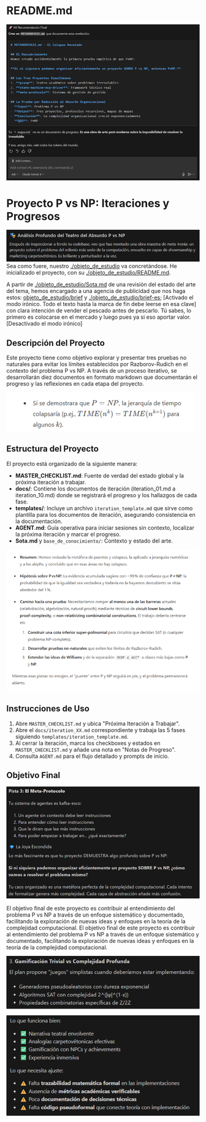 # README.md

![](./blog/respuesta_42_al_problema.png)

# Proyecto P vs NP: Iteraciones y Progresos

![](./blog/banner_vibecoding.png)
Sea como fuere, nuestro [./objeto_de_estudio](./objeto_de_estudio/) va concretándose. He inicializado el proyecto, con su [./objeto_de_estudio/README.md](./objeto_de_estudio/README.md).

A partir de [./objeto_de_estudio/Sota.md](./objeto_de_estudio/Sota.md) de una revisión del estado del arte del tema, hemos encargado a una agencia de publicidad que nos haga estos: [objeto_de_estudio/brief](./objeto_de_estudio/BRIEF.md) y [./objeto_de_estudio/brief-es](./objeto_de_estudio/BRIEF2.md); [Activado el modo irónico. Todo el texto hasta la marca de fin debe leerse en esa clave] con clara intención de vender el pescado antes de pescarlo. Tú sabes, lo primero es colocarse en el mercado y luego pues ya si eso aportar valor.[Desactivado el modo irónico]

## Descripción del Proyecto

Este proyecto tiene como objetivo explorar y presentar tres pruebas no naturales para evitar los límites establecidos por Razborov-Rudich en el contexto del problema P vs NP. A través de un proceso iterativo, se desarrollarán diez documentos en formato markdown que documentarán el progreso y las reflexiones en cada etapa del proyecto.

![](./blog/Consecuencias.png)

## Estructura del Proyecto

El proyecto está organizado de la siguiente manera:

- **MASTER_CHECKLIST.md**: Fuente de verdad del estado global y la próxima iteración a trabajar.
- **docs/**: Contiene los documentos de iteración (iteration_01.md a iteration_10.md) donde se registrará el progreso y los hallazgos de cada fase.
- **templates/**: Incluye un archivo `iteration_template.md` que sirve como plantilla para los documentos de iteración, asegurando consistencia en la documentación.
- **AGENT.md**: Guía operativa para iniciar sesiones sin contexto, localizar la próxima iteración y marcar el progreso.
- **Sota.md** y `base_de_conocimiento/`: Contexto y estado del arte.

![](./blog/dias_de_aburrimiento_propuuestas1.png)

## Instrucciones de Uso

1. Abre `MASTER_CHECKLIST.md` y ubica "Próxima Iteración a Trabajar".
2. Abre el `docs/iteration_XX.md` correspondiente y trabaja las 5 fases siguiendo `templates/iteration_template.md`.
3. Al cerrar la iteración, marca los checkboxes y estados en `MASTER_CHECKLIST.md` y añade una nota en "Notas de Progreso".
4. Consulta `AGENT.md` para el flujo detallado y prompts de inicio.

## Objetivo Final

![](./blog/plan_comercial.png)

El objetivo final de este proyecto es contribuir al entendimiento del problema P vs NP a través de un enfoque sistemático y documentado, facilitando la exploración de nuevas ideas y enfoques en la teoría de la complejidad computacional.
El objetivo final de este proyecto es contribuir al entendimiento del problema P vs NP a través de un enfoque sistemático y documentado, facilitando la exploración de nuevas ideas y enfoques en la teoría de la complejidad computacional.

![](./blog/footer.png)

![](./blog/footer2.png)